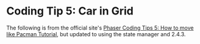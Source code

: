 # Coding Tip 5: Car in Grid

The following is from the official site's [Phaser Coding Tips 5: How to move like Pacman Tutorial](http://phaser.io/tutorials/coding-tips-005), but updated to using the state manager and 2.4.3.